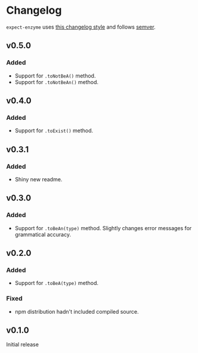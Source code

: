 # Changelog
`expect-enzyme` uses [this changelog style](http://keepachangelog.com/en/0.3.0/) and follows [semver](http://semver.org/).

## v0.5.0
### Added
- Support for `.toNotBeA()` method.
- Support for `.toNotBeAn()` method.

## v0.4.0
### Added
- Support for `.toExist()` method.

## v0.3.1
### Added
- Shiny new readme.

## v0.3.0
### Added
- Support for `.toBeAn(type)` method. Slightly changes error messages for grammatical accuracy.

## v0.2.0
### Added
- Support for `.toBeA(type)` method.

### Fixed
- npm distribution hadn't included compiled source.

## v0.1.0
Initial release
